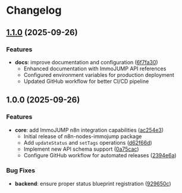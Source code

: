 # Changelog

## [1.1.0](https://github.com/immoJUMP/n8n-nodes-immojump/compare/v1.0.0...v1.1.0) (2025-09-26)

### Features

* **docs**: improve documentation and configuration ([6f7fa30](https://github.com/immoJUMP/n8n-nodes-immojump/commit/6f7fa30))
  - Enhanced documentation with ImmoJUMP API references
  - Configured environment variables for production deployment
  - Updated GitHub workflow for better CI/CD pipeline

## 1.0.0 (2025-09-26)

### Features

* **core**: add ImmoJUMP n8n integration capabilities ([ac254e3](https://github.com/immoJUMP/n8n-nodes-immojump/commit/ac254e3))
  - Initial release of n8n-nodes-immojump package
  - Add `updateStatus` and `setTags` operations ([d62f66d](https://github.com/immoJUMP/n8n-nodes-immojump/commit/d62f66d))
  - Implement new API schema support ([0a75cac](https://github.com/immoJUMP/n8n-nodes-immojump/commit/0a75cac))
  - Configure GitHub workflow for automated releases ([2394e6a](https://github.com/immoJUMP/n8n-nodes-immojump/commit/2394e6a))

### Bug Fixes

* **backend**: ensure proper status blueprint registration ([929650c](https://github.com/immoJUMP/n8n-nodes-immojump/commit/929650c))
